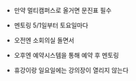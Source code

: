* 만약 멀티캠퍼스로 올거면 문진표 필수 

* 멘토링 5/1일부터 토요일마다

* 오전엔 소회의실 돌면서 

* 오후엔 예약시스템을 통해 예약 후 멘토링

* 휴강이랑 일요일에는 강의장이 열리지 않는다

  



